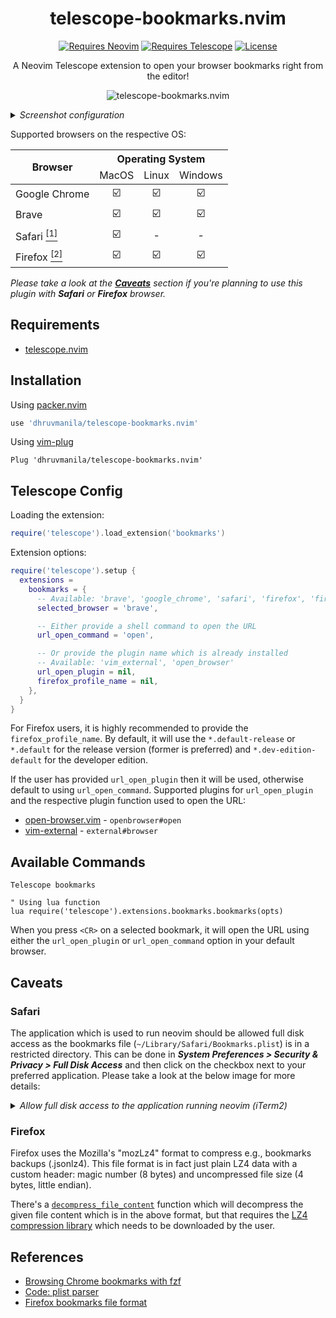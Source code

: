 <div align="center">
  
# telescope-bookmarks.nvim

<a href="https://github.com/neovim/neovim"> ![Requires Neovim](https://img.shields.io/badge/requires-neovim%200.5%2B-green?style=flat-square&logo=neovim)</a>
<a href="https://github.com/nvim-telescope/telescope.nvim"> ![Requires Telescope](https://img.shields.io/badge/requires-telescope.nvim-lightgrey?style=flat-square&logo=telescope)</a>
<a href="/LICENSE"> ![License](https://img.shields.io/badge/license-MIT-brightgreen?style=flat-square)</a>

A Neovim Telescope extension to open your browser bookmarks right from the editor!

![telescope-bookmarks.nvim](https://user-images.githubusercontent.com/67177269/115862442-c89d7280-a451-11eb-94c5-501095f88ed7.png)

</div>

<details>
<summary><em>Screenshot configuration</em></summary>

```lua
require('telescope').extensions.bookmarks.bookmarks(
  require('telescope.themes').get_dropdown {
    width = 0.8,
    results_height = 0.8,
    previewer = false,
  }
)
```

</details>


Supported browsers on the respective OS:

<table>
  <thead>
    <tr>
       <th rowspan=2>Browser</th>
       <th colspan=3>Operating System</th>
    </tr>
    <tr>
      <td align=center>MacOS</td>
      <td align=center>Linux</td>
      <td align=center>Windows</td>
    </tr>
  </thead>
  <tbody>
    <tr>
      <td>Google Chrome</td>
      <td align=center>☑️</td>
      <td align=center>☑️</td>
      <td align=center>☑️</td>
    </tr>
    <tr>
      <td>Brave</td>
      <td align=center>☑️</td>
      <td align=center>☑️</td>
      <td align=center>☑️</td>
    </tr>
    <tr>
      <td>Safari <a href="#safari"><sup>[1]</sup></a></td>
      <td align=center>☑️</td>
      <td align=center>-</td>
      <td align=center>-</td>
    </tr>
    <tr>
      <td>Firefox <a href="#firefox"><sup>[2]</sup></a></td>
      <td align=center>☑️</td>
      <td align=center>☑️</td>
      <td align=center>☑️</td>
    </tr>
  </tbody>
</table>

_Please take a look at the [**Caveats**](#caveats) section if you're planning to use this plugin with **Safari** or **Firefox** browser._

## Requirements

* [telescope.nvim](https://github.com/nvim-telescope/telescope.nvim)

## Installation

Using [packer.nvim](https://github.com/wbthomason/packer.nvim)

```lua
use 'dhruvmanila/telescope-bookmarks.nvim'
```

Using [vim-plug](https://github.com/junegunn/vim-plug)

```vim
Plug 'dhruvmanila/telescope-bookmarks.nvim'
```

## Telescope Config

Loading the extension:

```lua
require('telescope').load_extension('bookmarks')
```

Extension options:

```lua
require('telescope').setup {
  extensions =
    bookmarks = {
      -- Available: 'brave', 'google_chrome', 'safari', 'firefox', 'firefox_dev'
      selected_browser = 'brave',

      -- Either provide a shell command to open the URL
      url_open_command = 'open',

      -- Or provide the plugin name which is already installed
      -- Available: 'vim_external', 'open_browser'
      url_open_plugin = nil,
      firefox_profile_name = nil,
    },
  }
}
```

For Firefox users, it is highly recommended to provide the `firefox_profile_name`. By default, it will use the `*.default-release` or `*.default` for the release version (former is preferred) and `*.dev-edition-default` for the developer edition.

If the user has provided `url_open_plugin` then it will be used, otherwise default to using `url_open_command`. Supported plugins for `url_open_plugin` and the respective plugin function used to open the URL:

* [open-browser.vim](https://github.com/tyru/open-browser.vim) - `openbrowser#open`
* [vim-external](https://github.com/itchyny/vim-external) - `external#browser`

## Available Commands

```vim
Telescope bookmarks

" Using lua function
lua require('telescope').extensions.bookmarks.bookmarks(opts)
```

When you press `<CR>` on a selected bookmark, it will open the URL using either the `url_open_plugin` or `url_open_command` option in your default browser.

## Caveats

### Safari

The application which is used to run neovim should be allowed full disk access as the bookmarks file (`~/Library/Safari/Bookmarks.plist`) is in a restricted directory. This can be done in ***System Preferences > Security & Privacy > Full Disk Access*** and then click on the checkbox next to your preferred application. Please take a look at the below image for more details:

<details>
  <summary><i>Allow full disk access to the application running neovim (iTerm2)</i></summary>

<img width="668" alt="Full disk access settings" src="https://user-images.githubusercontent.com/67177269/115988185-16db7e80-a5d6-11eb-9667-f37bb288bfa8.png">

</details>

### Firefox

Firefox uses the Mozilla's "mozLz4" format to compress e.g., bookmarks backups (.jsonlz4). This file format is in fact just plain LZ4 data with a custom header: magic number (8 bytes) and uncompressed file size (4 bytes, little endian).

There's a [`decompress_file_content`](https://github.com/dhruvmanila/telescope-bookmarks.nvim/blob/main/lua/telescope/_extensions/bookmarks/firefox.lua#L44) function which will decompress the given file content which is in the above format, but that requires the [LZ4 compression library](https://github.com/lz4/lz4) which needs to be downloaded by the user.

## References

* [Browsing Chrome bookmarks with fzf](https://junegunn.kr/2015/04/browsing-chrome-bookmarks-with-fzf/)
* [Code: plist parser](https://codea.io/talk/discussion/1269/code-plist-parser)
* [Firefox bookmarks file format](https://hg.mozilla.org/mozilla-central/file/tip/toolkit/components/lz4/lz4.js)
